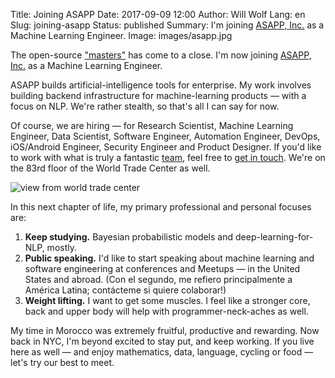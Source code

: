 Title: Joining ASAPP
Date: 2017-09-09 12:00
Author: Will Wolf
Lang: en
Slug: joining-asapp
Status: published
Summary: I'm joining [ASAPP, Inc.](https://www.asapp.com/) as a Machine Learning Engineer.
Image: images/asapp.jpg

The open-source ["masters"](http://willwolf.io/2016/07/29/my-open-source-machine-learning-masters-in-casablanca-morocco/) has come to a close. I'm now joining [ASAPP, Inc.](https://www.asapp.com/) as a Machine Learning Engineer.

ASAPP builds artificial-intelligence tools for enterprise. My work involves building backend infrastructure for machine-learning products — with a focus on NLP. We're rather stealth, so that's all I can say for now.

Of course, we are hiring — for Research Scientist, Machine Learning Engineer, Data Scientist, Software Engineer, Automation Engineer, DevOps, iOS/Android Engineer, Security Engineer and Product Designer. If you'd like to work with what is truly a fantastic [team](https://www.asapp.com/team/), feel free to [get in touch](mailto:will@asapp.com). We're on the 83rd floor of the World Trade Center as well.

![view from world trade center]({filename}/images/world_trade_center.jpg)

In this next chapter of life, my primary professional and personal focuses are:

1. **Keep studying.** Bayesian probabilistic models and deep-learning-for-NLP, mostly.
2. **Public speaking.** I'd like to start speaking about machine learning and software engineering at conferences and Meetups — in the United States and abroad. (Con el segundo, me refiero principalmente a América Latina; contácteme si quiere colaborar!)
3. **Weight lifting.** I want to get some muscles. I feel like a stronger core, back and upper body will help with programmer-neck-aches as well.

My time in Morocco was extremely fruitful, productive and rewarding. Now back in NYC, I'm beyond excited to stay put, and keep working. If you live here as well — and enjoy mathematics, data, language, cycling or food — let's try our best to meet.
